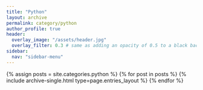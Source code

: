 ```yaml
---
title: "Python"
layout: archive
permalink: category/python
author_profile: true
header:
  overlay_image: "/assets/header.jpg"
  overlay_filter: 0.3 # same as adding an opacity of 0.5 to a black background
sidebar:
  nav: "sidebar-menu"
---
```


{% assign posts = site.categories.python %}
{% for post in posts %} {% include archive-single.html type=page.entries_layout %} {% endfor %}